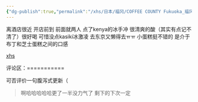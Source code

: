 ```yaml
---
{"dg-publish":true,"permalink":"/xhs/日本/福冈/COFFEE COUNTY Fukuoka_福冈/","tags":["rednote","福冈"],"created":"2025-03-17T23:01:21.395+08:00","updated":"2025-03-21T00:03:19.178+08:00"}
---
```


 

离酒店很近 开店前到 前面就两人
点了kenya的冰手冲 很清爽的酸（其实有点记不清了）很好喝 可惜没点kasiki冰激凌 去东京又懒得去ㅠㅠ
小蛋糕挺不错的 是介于布丁和芝士蛋糕之间的口感

[xhs](https://www.xiaohongshu.com/explore/66f05d500000000027002e34?xsec_token=ABqW31iXGaeLgX03LCtKxC-vVav8s_YbTFAC8msReU1Eo=&xsec_source=pc_user)

评论区：===========

可否评价一句腹泻式更新（

> 啊哈哈哈哈哈更了一半没力气了 剩下的下次一定